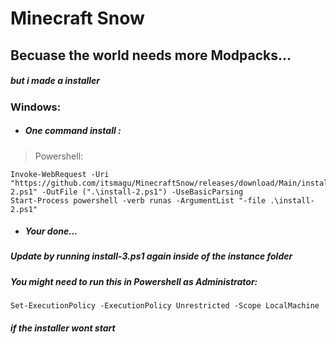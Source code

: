 # **Minecraft Snow**
## Becuase the world needs more Modpacks...
##### but i made a installer

### Windows:
* ##### One command install :
>Powershell:
```
Invoke-WebRequest -Uri "https://github.com/itsmagu/MinecraftSnow/releases/download/Main/install-2.ps1" -OutFile (".\install-2.ps1") -UseBasicParsing
Start-Process powershell -verb runas -ArgumentList "-file .\install-2.ps1"
```

* ##### Your done...

##### Update by running install-3.ps1 again inside of the instance folder
##### You might need to run this in Powershell as Administrator:
```
Set-ExecutionPolicy -ExecutionPolicy Unrestricted -Scope LocalMachine
```
##### if the installer wont start